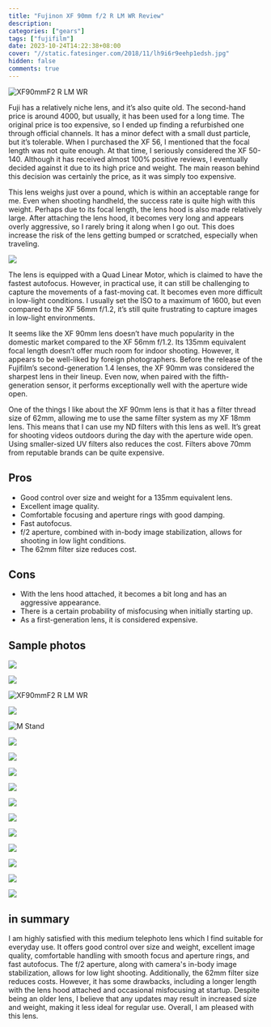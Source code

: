 ```yaml
---
title: "Fujinon XF 90mm f/2 R LM WR Review"
description:
categories: ["gears"]
tags: ["fujifilm"]
date: 2023-10-24T14:22:38+08:00
cover: "//static.fatesinger.com/2018/11/lh9i6r9eehp1edsh.jpg"
hidden: false
comments: true
---
```


![XF90mmF2 R LM WR](//static.fatesinger.com/2023/10/fmspc4kprwfqgije.jpg)

Fuji has a relatively niche lens, and it’s also quite old. The second-hand price is around 4000, but usually, it has been used for a long time. The original price is too expensive, so I ended up finding a refurbished one through official channels. It has a minor defect with a small dust particle, but it’s tolerable. When I purchased the XF 56, I mentioned that the focal length was not quite enough. At that time, I seriously considered the XF 50-140. Although it has received almost 100% positive reviews, I eventually decided against it due to its high price and weight. The main reason behind this decision was certainly the price, as it was simply too expensive.

This lens weighs just over a pound, which is within an acceptable range for me. Even when shooting handheld, the success rate is quite high with this weight. Perhaps due to its focal length, the lens hood is also made relatively large. After attaching the lens hood, it becomes very long and appears overly aggressive, so I rarely bring it along when I go out. This does increase the risk of the lens getting bumped or scratched, especially when traveling.

![](//static.fatesinger.com/2023/10/j252nfoibrb2d4e5.jpg)

The lens is equipped with a Quad Linear Motor, which is claimed to have the fastest autofocus. However, in practical use, it can still be challenging to capture the movements of a fast-moving cat. It becomes even more difficult in low-light conditions. I usually set the ISO to a maximum of 1600, but even compared to the XF 56mm f/1.2, it’s still quite frustrating to capture images in low-light environments.

It seems like the XF 90mm lens doesn’t have much popularity in the domestic market compared to the XF 56mm f/1.2. Its 135mm equivalent focal length doesn’t offer much room for indoor shooting. However, it appears to be well-liked by foreign photographers. Before the release of the Fujifilm’s second-generation 1.4 lenses, the XF 90mm was considered the sharpest lens in their lineup. Even now, when paired with the fifth-generation sensor, it performs exceptionally well with the aperture wide open.

One of the things I like about the XF 90mm lens is that it has a filter thread size of 62mm, allowing me to use the same filter system as my XF 18mm lens. This means that I can use my ND filters with this lens as well. It’s great for shooting videos outdoors during the day with the aperture wide open. Using smaller-sized UV filters also reduces the cost. Filters above 70mm from reputable brands can be quite expensive.

## Pros

-   Good control over size and weight for a 135mm equivalent lens.
-   Excellent image quality.
-   Comfortable focusing and aperture rings with good damping.
-   Fast autofocus.
-   f/2 aperture, combined with in-body image stabilization, allows for shooting in low light conditions.
-   The 62mm filter size reduces cost.

## Cons

-   With the lens hood attached, it becomes a bit long and has an aggressive appearance.
-   There is a certain probability of misfocusing when initially starting up.
-   As a first-generation lens, it is considered expensive.

## Sample photos

![](//static.fatesinger.com/2023/10/efyoke4knb0qqq3y.jpg)

![](//static.fatesinger.com/2023/10/80aa5p6y788exakf.jpg)

![XF90mmF2 R LM WR](//static.fatesinger.com/2023/10/hf0d624p9oyo1xnp.jpg)

![](//static.fatesinger.com/2023/10/vorbi3yn1l5ywrjc.jpg)

![M Stand](//static.fatesinger.com/2023/10/v84fl0iu5yfr3r7x.jpg)

![](//static.fatesinger.com/2023/10/efyoke4knb0qqq3y.jpg)

![](//static.fatesinger.com/2023/10/atoen5o5e3tpb54c.jpg)

![](//static.fatesinger.com/2023/10/genhpyns2jny9ave.jpg)

![](//static.fatesinger.com/2023/10/jedgo9hc8g4xapr8.jpg)

![](//static.fatesinger.com/2023/10/5gytvd8igzcnulve.jpg)

![](//static.fatesinger.com/2023/10/0c4oeylzdrx444ru.jpg)

![](//static.fatesinger.com/2023/10/gznitja9yzohso03.jpg)

![](//static.fatesinger.com/2023/10/vgo5trbpdb95e70p.jpg)

![](//static.fatesinger.com/2023/10/z6bkeagoh43675j8.jpg)

![](//static.fatesinger.com/2023/10/47jz6py05lzimfry.jpg)

![](//static.fatesinger.com/2023/10/f8ao5f54nb6jz7be.jpg)

## in summary

I am highly satisfied with this medium telephoto lens which I find suitable for everyday use. It offers good control over size and weight, excellent image quality, comfortable handling with smooth focus and aperture rings, and fast autofocus. The f/2 aperture, along with camera's in-body image stabilization, allows for low light shooting. Additionally, the 62mm filter size reduces costs. However, it has some drawbacks, including a longer length with the lens hood attached and occasional misfocusing at startup. Despite being an older lens, I believe that any updates may result in increased size and weight, making it less ideal for regular use. Overall, I am pleased with this lens.
